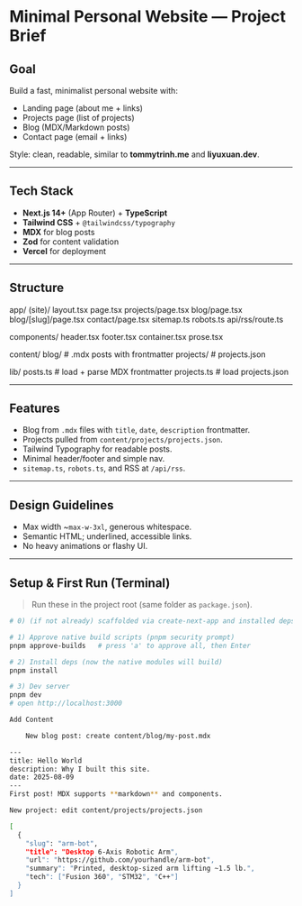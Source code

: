 # Minimal Personal Website — Project Brief

## Goal
Build a fast, minimalist personal website with:
- Landing page (about me + links)
- Projects page (list of projects)
- Blog (MDX/Markdown posts)
- Contact page (email + links)

Style: clean, readable, similar to **tommytrinh.me** and **liyuxuan.dev**.

---

## Tech Stack
- **Next.js 14+** (App Router) + **TypeScript**
- **Tailwind CSS** + `@tailwindcss/typography`
- **MDX** for blog posts
- **Zod** for content validation
- **Vercel** for deployment

---

## Structure

app/
(site)/
layout.tsx
page.tsx
projects/page.tsx
blog/page.tsx
blog/[slug]/page.tsx
contact/page.tsx
sitemap.ts
robots.ts
api/rss/route.ts

components/
header.tsx
footer.tsx
container.tsx
prose.tsx

content/
blog/ # .mdx posts with frontmatter
projects/ # projects.json

lib/
posts.ts # load + parse MDX frontmatter
projects.ts # load projects.json


---

## Features
- Blog from `.mdx` files with `title`, `date`, `description` frontmatter.
- Projects pulled from `content/projects/projects.json`.
- Tailwind Typography for readable posts.
- Minimal header/footer and simple nav.
- `sitemap.ts`, `robots.ts`, and RSS at `/api/rss`.

---

## Design Guidelines
- Max width ~`max-w-3xl`, generous whitespace.
- Semantic HTML; underlined, accessible links.
- No heavy animations or flashy UI.

---

## Setup & First Run (Terminal)
> Run these in the project root (same folder as `package.json`).

```bash
# 0) (if not already) scaffolded via create-next-app and installed deps

# 1) Approve native build scripts (pnpm security prompt)
pnpm approve-builds   # press 'a' to approve all, then Enter

# 2) Install deps (now the native modules will build)
pnpm install

# 3) Dev server
pnpm dev
# open http://localhost:3000

Add Content

    New blog post: create content/blog/my-post.mdx

---
title: Hello World
description: Why I built this site.
date: 2025-08-09
---
First post! MDX supports **markdown** and components.

New project: edit content/projects/projects.json

[
  {
    "slug": "arm-bot",
    "title": "Desktop 6-Axis Robotic Arm",
    "url": "https://github.com/yourhandle/arm-bot",
    "summary": "Printed, desktop-sized arm lifting ~1.5 lb.",
    "tech": ["Fusion 360", "STM32", "C++"]
  }
]